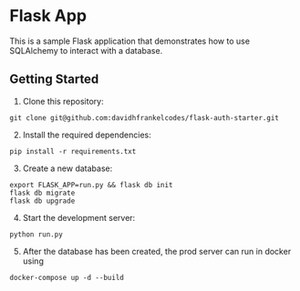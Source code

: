 # Flask App

This is a sample Flask application that demonstrates how to use SQLAlchemy to interact with a database.

## Getting Started

1. Clone this repository:
```
git clone git@github.com:davidhfrankelcodes/flask-auth-starter.git
```
2. Install the required dependencies:
```
pip install -r requirements.txt
```

3. Create a new database:
```
export FLASK_APP=run.py && flask db init
flask db migrate
flask db upgrade
```

4. Start the development server:
```
python run.py
```

5. After the database has been created, the prod server can run in docker using
```
docker-compose up -d --build
```
